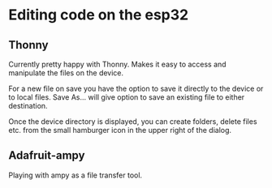 # Editing code on the esp32

## Thonny

Currently pretty happy with Thonny. Makes it easy to access and manipulate the files on the device.

For a new file on save you have the option to save it directly to the device or to local files. Save As... will give option to save an existing file to either destination.

Once the device directory is displayed, you can create folders, delete files etc. from the small hamburger icon in the upper right of the dialog.


## Adafruit-ampy

Playing with ampy as a file transfer tool.

```ampy --port /dev/cu.SLAB_USBtoUART put <file>